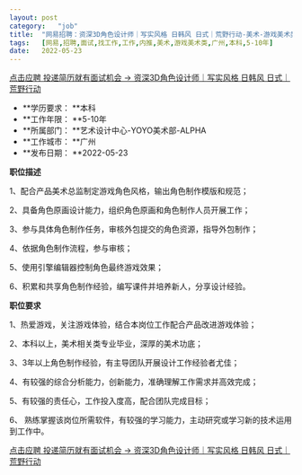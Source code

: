 ```yaml
---
layout:	post
category:	"job"
title:	"网易招聘：资深3D角色设计师｜写实风格 日韩风 日式｜荒野行动-美术-游戏美术类-广州本科5-10年"
tags:	[网易,招聘,面试,找工作,工作,内推,美术,游戏美术类,广州,本科,5-10年]
date:	2022-05-23
---
```


[点击应聘 投递简历就有面试机会 ->  资深3D角色设计师｜写实风格 日韩风 日式｜荒野行动](http://mobile.bole.netease.com/bole/boleDetail?id=39891&employeeId=346f03c3cda5f04c&key=all)



- **学历要求： **本科
- **工作年限： **5-10年
- **所属部门： **艺术设计中心-YOYO美术部-ALPHA
- **工作城市： **广州
- **发布日期： **2022-05-23



**职位描述**

1、配合产品美术总监制定游戏角色风格，输出角色制作模版和规范；

2、具备角色原画设计能力，组织角色原画和角色制作人员开展工作；

3、参与具体角色制作任务，审核外包提交的角色资源，指导外包制作；

4、依据角色制作流程，参与审核；

5、使用引擎编辑器控制角色最终游戏效果；

6、积累和共享角色制作经验，编写课件并培养新人，分享设计经验。



**职位要求**

1、热爱游戏，关注游戏体验，结合本岗位工作配合产品改进游戏体验；

2、本科以上，美术相关类专业毕业，深厚的美术功底；

3、3年以上角色制作经验，有主导团队开展设计工作经验者尤佳；

4、有较强的综合分析能力，创新能力，准确理解工作需求并高效完成；

5、有较强的责任心，工作投入度高，配合团队完成目标；

6、 熟练掌握该岗位所需软件，有较强的学习能力，主动研究或学习新的技术运用到工作中。



[点击应聘 投递简历就有面试机会 ->  资深3D角色设计师｜写实风格 日韩风 日式｜荒野行动](http://mobile.bole.netease.com/bole/boleDetail?id=39891&employeeId=346f03c3cda5f04c&key=all)